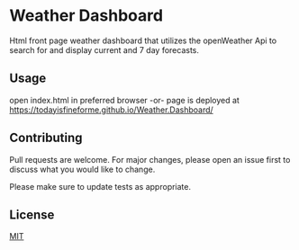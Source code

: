 # Weather Dashboard

Html front page weather dashboard that utilizes the openWeather Api to search for and display current and 7 day forecasts.

## Usage
open index.html in preferred browser
-or-
page is deployed at https://todayisfineforme.github.io/Weather.Dashboard/


## Contributing
Pull requests are welcome. For major changes, please open an issue first to discuss what you would like to change.

Please make sure to update tests as appropriate.

## License
[MIT](https://choosealicense.com/licenses/mit/)
